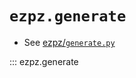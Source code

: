 # `ezpz.generate`

- See [ezpz/`generate.py`](https://github.com/ezpz/ezpz/blob/main/ezpz/generate.py)

::: ezpz.generate
